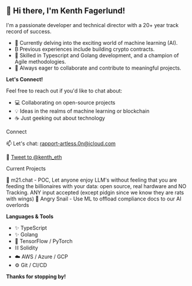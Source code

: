 ## 👋  Hi there, I'm Kenth Fagerlund! 

I'm a passionate developer and technical director with a 20+ year track record of success.  

* 🧠 Currently delving into the exciting world of machine learning (AI).
* ₿  Previous experiences include building crypto contracts.
* 🤝  Skilled in Typescript and Golang development, and a champion of Agile methodologies.
* 💖  Always eager to collaborate and contribute to meaningful projects.

**Let's Connect!**

Feel free to reach out if you'd like to chat about:

* 💻  Collaborating on open-source projects
* 💡  Ideas in the realms of machine learning or blockchain
* ☕️  Just geeking out about technology

Connect

📫 Let's chat: rapport-artless.0n@icloud.com

🔗 [Tweet to @kenth_eth](https://twitter.com/intent/tweet?screen_name=kenth_eth&ref_src=twsrc%5Etfw)

Current Projects

🎁 m21.chat - POC, Let anyone enjoy LLM's without feeling that you are feeding the billionaires with your data: open source, real hardware and NO Tracking. ANY input accepted (except pidgin since we know they are rats with wings)
🐌 Angry Snail - Use ML to offload compliance docs to our AI overlords

**Languages & Tools**

* ✨ TypeScript
* ✨ Golang
* 🔎 TensorFlow / PyTorch 
* ⛓️ Solidity
* ☁️  AWS / Azure / GCP 
* ⚙️   Git / CI/CD

**Thanks for stopping by!** 
